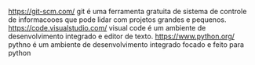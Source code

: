 https://git-scm.com/
git é uma ferramenta gratuita de sistema de controle de informacooes que pode lidar com projetos grandes e pequenos.
https://code.visualstudio.com/
visual code é um ambiente de desenvolvimento integrado e editor de texto.
https://www.python.org/
pythno é um ambiente de desenvolvimento integrado focado e feito para python
